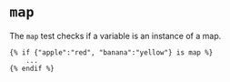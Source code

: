 # `map`
The `map` test checks if a variable is an instance of a map.
```twig
{% if {"apple":"red", "banana":"yellow"} is map %}
	...
{% endif %}
```